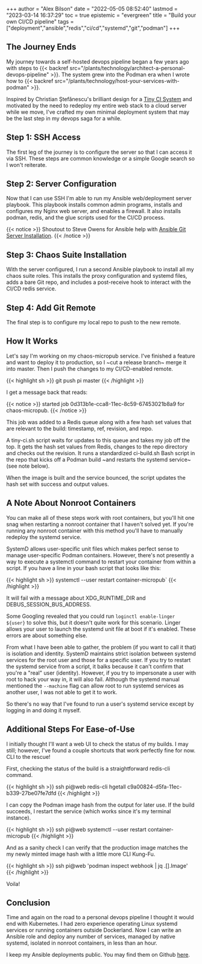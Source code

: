 +++
author = "Alex Bilson"
date = "2022-05-05 08:52:40"
lastmod = "2023-03-14 16:37:29"
toc = true
epistemic = "evergreen"
title = "Build your own CI/CD pipeline"
tags = ["deployment","ansible","redis","ci/cd","systemd","git","podman"]
+++
## The Journey Ends

My journey towards a self-hosted devops pipeline began a few years ago with steps to {{< backref src="/plants/technology/architect-a-personal-devops-pipeline" >}}. The system grew into the Podman era when I wrote how to {{< backref src="/plants/technology/host-your-services-with-podman" >}}.

Inspired by Christian Ştefănescu's brilliant design for a [Tiny CI System](https://www.0chris.com/tiny-ci-system.html) and motivated by the need to redeploy my entire web stack to a cloud server while we move, I've crafted my own minimal deployment system that may be the last step in my devops saga for a while.

## Step 1: SSH Access

The first leg of the journey is to configure the server so that I can access it via SSH. These steps are common knowledge or a simple Google search so I won't reiterate.

## Step 2: Server Configuration

Now that I can use SSH I'm able to run my Ansible web/deployment server playbook. This playbook installs common admin programs, installs and configures my Nginx web server, and enables a firewall. It also installs podman, redis, and the glue scripts used for the CI/CD process.

{{< notice >}}
Shoutout to Steve Owens for Ansible help with <a href="https://opensource.com/article/17/8/ansible-environment-management">Ansible Git Server Installation</a>.
{{< /notice >}}

## Step 3: Chaos Suite Installation

With the server configured, I run a second Ansible playbook to install all my chaos suite roles. This installs the proxy configuration and systemd files, adds a bare Git repo, and includes a post-receive hook to interact with the CI/CD redis service.

## Step 4: Add Git Remote

The final step is to configure my local repo to push to the new remote.

## How It Works

Let's say I'm working on my chaos-micropub service. I've finished a feature and want to deploy it to production, so I ~cut a release branch~ merge it into master. Then I push the changes to my CI/CD-enabled remote.

{{< highlight sh >}}
git push pi master
{{< /highlight >}}

I get a message back that reads:

{{< notice >}}
started job 0d313b1e-cca8-11ec-8c59-67453021b8a9 for chaos-micropub.
{{< /notice >}}

This job was added to a Redis queue along with a few hash set values that are relevant to the build: timestamp, ref, revision, and repo.

A tiny-ci.sh script waits for updates to this queue and takes my job off the top. It gets the hash set values from Redis, changes to the repo directory and checks out the revision. It runs a standardized ci-build.sh Bash script in the repo that kicks off a Podman build ~and restarts the systemd service~ (see note below).

When the image is built and the service bounced, the script updates the hash set with success and output values.

## A Note About Nonroot Containers

You can make all of these steps work with root containers, but you'll hit one snag when restarting a nonroot container that I haven't solved yet. If you're running any nonroot container with this method you'll have to manually redeploy the systemd service.

SystemD allows user-specific unit files which makes perfect sense to manage user-specific Podman containers. However, there's not presently a way to execute a systemctl command to restart your container from within a script. If you have a line in your bash script that looks like this:

{{< highlight sh >}}
systemctl --user restart container-micropub`
{{< /highlight >}}

It will fail with a message about XDG_RUNTIME_DIR and DEBUS_SESSION_BUS_ADDRESS.

Some Googling revealed that you could run `loginctl enable-linger ${user}` to solve this, but it doesn't quite work for this scenario. Linger allows your user to launch the systemd unit file at boot if it's enabled. These errors are about something else.

From what I have been able to gather, the problem (if you want to call it that) is isolation and identity. SystemD maintains strict isolation between systemd services for the root user and those for a specific user. If you try to restart the systemd service from a script, it balks because it can't confirm that you're a "real" user (identity). However, if you try to impersonate a user with root to hack your way in, it will also fail. Although the systemd manual mentioned the `--machine` flag can allow root to run systemd services as another user, I was not able to get it to work.

So there's no way that I've found to run a user's systemd service except by logging in and doing it myself.

## Additional Steps For Ease-of-Use

I initially thought I'll want a web UI to check the status of my builds. I may still; however, I've found a couple shortcuts that work perfectly fine for now. CLI to the rescue!

First, checking the status of the build is a straightforward redis-cli command.

{{< highlight sh >}}
ssh pi@web redis-cli hgetall c9a00824-d5fa-11ec-b339-27be07fe7dfd
{{< /highlight >}}

I can copy the Podman image hash from the output for later use. If the build succeeds, I restart the service (which works since it's  my terminal instance).

{{< highlight sh >}}
ssh pi@web systemctl --user restart container-micropub
{{< /highlight >}}

And as a sanity check I can verify that the production image matches the my newly minted image hash with a little more CLI Kung-Fu.

{{< highlight sh >}}
ssh pi@web 'podman inspect webhook | jq .[].Image'
{{< /highlight >}}

Voila!

## Conclusion

Time and again on the road to a personal devops pipeline I thought it would end with Kubernetes. I had zero experience operating Linux systemd services or running containers outside Dockerland. Now I can write an Ansible role and deploy any number of services, managed by native systemd, isolated in nonroot containers, in less than an hour.

I keep my Ansible deployments public. You may find them on Github [here](https://github.com/acbilson/chaos-deploy).
